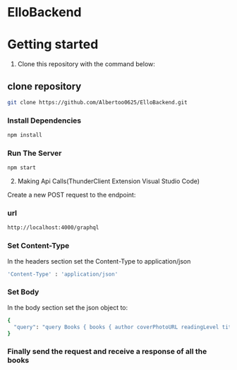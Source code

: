 # ElloBackend

# Getting started

1. Clone this repository with the command below:

## clone repository
```bash
git clone https://github.com/Albertoo0625/ElloBackend.git
```


### Install Dependencies
```bash
npm install
```

### Run The Server
```bash
npm start
```


2. Making Api Calls(ThunderClient Extension Visual Studio Code)

Create a new POST request to the endpoint:
### url
```bash
http://localhost:4000/graphql
```

### Set Content-Type

In the headers section set the Content-Type to application/json
```bash
'Content-Type' : 'application/json'
```

### Set Body

In the body section set the json object to:
```bash
{
  "query": "query Books { books { author coverPhotoURL readingLevel title } }"
}
```

### Finally send the request and receive a response of all the books